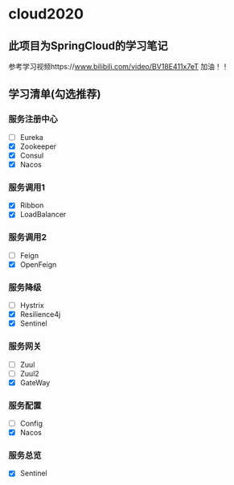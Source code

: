 # cloud2020

## 此项目为SpringCloud的学习笔记
参考学习视频https://www.bilibili.com/video/BV18E411x7eT
加油！！

## 学习清单(勾选推荐)
### 服务注册中心
- [ ] Eureka
- [x] Zookeeper
- [x] Consul
- [x] Nacos

### 服务调用1
- [x] Ribbon
- [x] LoadBalancer

### 服务调用2
- [ ] Feign
- [x] OpenFeign

### 服务降级
- [ ] Hystrix
- [x] Resilience4j
- [x] Sentinel

### 服务网关
- [ ] Zuul
- [ ] Zuul2
- [x] GateWay

### 服务配置
- [ ] Config
- [x] Nacos

### 服务总览
- [x] Sentinel